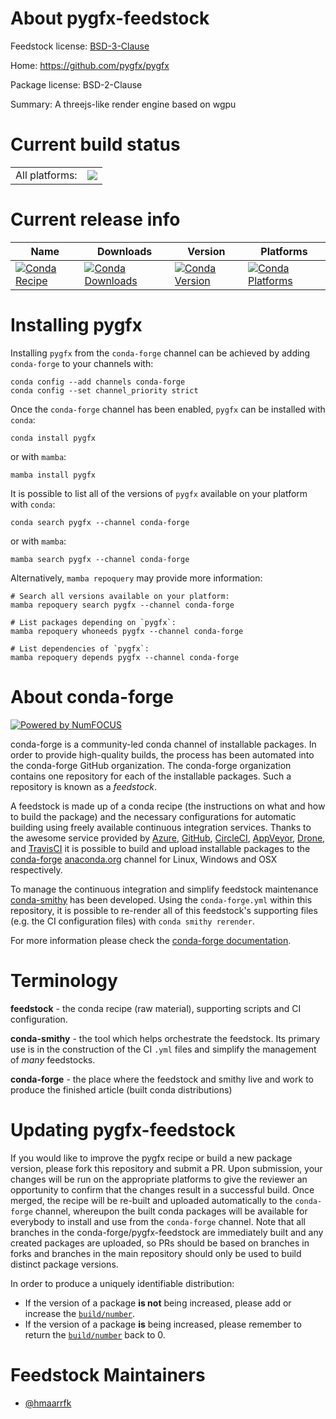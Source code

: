 About pygfx-feedstock
=====================

Feedstock license: [BSD-3-Clause](https://github.com/conda-forge/pygfx-feedstock/blob/main/LICENSE.txt)

Home: https://github.com/pygfx/pygfx

Package license: BSD-2-Clause

Summary: A threejs-like render engine based on wgpu

Current build status
====================


<table><tr><td>All platforms:</td>
    <td>
      <a href="https://dev.azure.com/conda-forge/feedstock-builds/_build/latest?definitionId=20348&branchName=main">
        <img src="https://dev.azure.com/conda-forge/feedstock-builds/_apis/build/status/pygfx-feedstock?branchName=main">
      </a>
    </td>
  </tr>
</table>

Current release info
====================

| Name | Downloads | Version | Platforms |
| --- | --- | --- | --- |
| [![Conda Recipe](https://img.shields.io/badge/recipe-pygfx-green.svg)](https://anaconda.org/conda-forge/pygfx) | [![Conda Downloads](https://img.shields.io/conda/dn/conda-forge/pygfx.svg)](https://anaconda.org/conda-forge/pygfx) | [![Conda Version](https://img.shields.io/conda/vn/conda-forge/pygfx.svg)](https://anaconda.org/conda-forge/pygfx) | [![Conda Platforms](https://img.shields.io/conda/pn/conda-forge/pygfx.svg)](https://anaconda.org/conda-forge/pygfx) |

Installing pygfx
================

Installing `pygfx` from the `conda-forge` channel can be achieved by adding `conda-forge` to your channels with:

```
conda config --add channels conda-forge
conda config --set channel_priority strict
```

Once the `conda-forge` channel has been enabled, `pygfx` can be installed with `conda`:

```
conda install pygfx
```

or with `mamba`:

```
mamba install pygfx
```

It is possible to list all of the versions of `pygfx` available on your platform with `conda`:

```
conda search pygfx --channel conda-forge
```

or with `mamba`:

```
mamba search pygfx --channel conda-forge
```

Alternatively, `mamba repoquery` may provide more information:

```
# Search all versions available on your platform:
mamba repoquery search pygfx --channel conda-forge

# List packages depending on `pygfx`:
mamba repoquery whoneeds pygfx --channel conda-forge

# List dependencies of `pygfx`:
mamba repoquery depends pygfx --channel conda-forge
```


About conda-forge
=================

[![Powered by
NumFOCUS](https://img.shields.io/badge/powered%20by-NumFOCUS-orange.svg?style=flat&colorA=E1523D&colorB=007D8A)](https://numfocus.org)

conda-forge is a community-led conda channel of installable packages.
In order to provide high-quality builds, the process has been automated into the
conda-forge GitHub organization. The conda-forge organization contains one repository
for each of the installable packages. Such a repository is known as a *feedstock*.

A feedstock is made up of a conda recipe (the instructions on what and how to build
the package) and the necessary configurations for automatic building using freely
available continuous integration services. Thanks to the awesome service provided by
[Azure](https://azure.microsoft.com/en-us/services/devops/), [GitHub](https://github.com/),
[CircleCI](https://circleci.com/), [AppVeyor](https://www.appveyor.com/),
[Drone](https://cloud.drone.io/welcome), and [TravisCI](https://travis-ci.com/)
it is possible to build and upload installable packages to the
[conda-forge](https://anaconda.org/conda-forge) [anaconda.org](https://anaconda.org/)
channel for Linux, Windows and OSX respectively.

To manage the continuous integration and simplify feedstock maintenance
[conda-smithy](https://github.com/conda-forge/conda-smithy) has been developed.
Using the ``conda-forge.yml`` within this repository, it is possible to re-render all of
this feedstock's supporting files (e.g. the CI configuration files) with ``conda smithy rerender``.

For more information please check the [conda-forge documentation](https://conda-forge.org/docs/).

Terminology
===========

**feedstock** - the conda recipe (raw material), supporting scripts and CI configuration.

**conda-smithy** - the tool which helps orchestrate the feedstock.
                   Its primary use is in the construction of the CI ``.yml`` files
                   and simplify the management of *many* feedstocks.

**conda-forge** - the place where the feedstock and smithy live and work to
                  produce the finished article (built conda distributions)


Updating pygfx-feedstock
========================

If you would like to improve the pygfx recipe or build a new
package version, please fork this repository and submit a PR. Upon submission,
your changes will be run on the appropriate platforms to give the reviewer an
opportunity to confirm that the changes result in a successful build. Once
merged, the recipe will be re-built and uploaded automatically to the
`conda-forge` channel, whereupon the built conda packages will be available for
everybody to install and use from the `conda-forge` channel.
Note that all branches in the conda-forge/pygfx-feedstock are
immediately built and any created packages are uploaded, so PRs should be based
on branches in forks and branches in the main repository should only be used to
build distinct package versions.

In order to produce a uniquely identifiable distribution:
 * If the version of a package **is not** being increased, please add or increase
   the [``build/number``](https://docs.conda.io/projects/conda-build/en/latest/resources/define-metadata.html#build-number-and-string).
 * If the version of a package **is** being increased, please remember to return
   the [``build/number``](https://docs.conda.io/projects/conda-build/en/latest/resources/define-metadata.html#build-number-and-string)
   back to 0.

Feedstock Maintainers
=====================

* [@hmaarrfk](https://github.com/hmaarrfk/)

